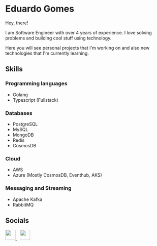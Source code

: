 # Eduardo Gomes

Hey, there!

I am Software Engineer with over 4 years of experience. I love solving problems and building cool stuff using technology.

Here you will see personal projects that I'm working on and also new technologies that I'm currently learning.

## Skills
### Programming languages
- Golang
- Typescript (Fullstack)

### Databases
- PostgreSQL
- MySQL
- MongoDB
- Redis
- CosmosDB

### Cloud
- AWS
- Azure (Mostly CosmosDB, Eventhub, AKS)

### Messaging and Streaming
- Apache Kafka
- RabbitMQ

## Socials
<p> 
  <a href="https://www.linkedin.com/in/eduardogomesf" target="_blank" rel="noreferrer" style="margin-right: 10px">
    <img src="https://raw.githubusercontent.com/danielcranney/readme-generator/main/public/icons/socials/linkedin.svg" width="32" height="32" />
  </a> 
  <a href="https://stackoverflow.com/users/11420127/eduardo" target="_blank" rel="noreferrer" style="margin-right: 10px">
    <img src="https://raw.githubusercontent.com/danielcranney/readme-generator/main/public/icons/socials/stackoverflow.svg" width="32" height="32" />
  </a>
</p>



